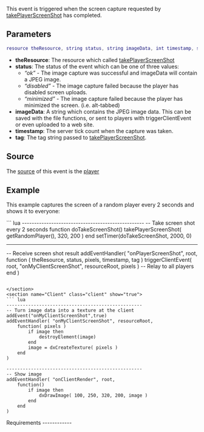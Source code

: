 This event is triggered when the screen capture requested by [takePlayerScreenShot](/takePlayerScreenShot.md "wikilink") has completed.

Parameters
----------

``` lua
resource theResource, string status, string imageData, int timestamp, string tag
```

-   **theResource**: The resource which called [takePlayerScreenShot](/takePlayerScreenShot.md "wikilink")
-   **status**: The status of the event which can be one of three values:
    -   *“ok”* - The image capture was successful and imageData will contain a JPEG image.
    -   *“disabled”* - The image capture failed because the player has disabled screen uploads.
    -   *“minimized”* - The image capture failed because the player has minimized the screen. (i.e. alt-tabbed)
-   **imageData**: A string which contains the JPEG image data. This can be saved with the file functions, or sent to players with triggerClientEvent or even uploaded to a web site.
-   **timestamp**: The server tick count when the capture was taken.
-   **tag**: The tag string passed to [takePlayerScreenShot](/takePlayerScreenShot.md "wikilink").

Source
------

The [source](/event_system#Event_source.md "wikilink") of this event is the [player](/player.md "wikilink")

Example
-------

This example captures the screen of a random player every 2 seconds and shows it to everyone:

<section name="Server" class="server" show="true">
``` lua
--------------------------------------------------
-- Take screen shot every 2 seconds
function doTakeScreenShot()
    takePlayerScreenShot( getRandomPlayer(), 320, 200 )
end
setTimer(doTakeScreenShot, 2000, 0)

--------------------------------------------------
-- Receive screen shot result
addEventHandler( "onPlayerScreenShot", root,
    function ( theResource, status, pixels, timestamp, tag )
        triggerClientEvent( root, "onMyClientScreenShot", resourceRoot, pixels )  -- Relay to all players
    end
)
```

</section>
<section name="Client" class="client" show="true">
``` lua
--------------------------------------------------
-- Turn image data into a texture at the client
addEvent("onMyClientScreenShot",true)
addEventHandler( "onMyClientScreenShot", resourceRoot,
    function( pixels )
        if image then
            destroyElement(image)
        end
        image = dxCreateTexture( pixels )
    end
)

--------------------------------------------------
-- Show image
addEventHandler( "onClientRender", root,
    function()
        if image then
            dxDrawImage( 100, 250, 320, 200, image )
        end
    end
)
```

</section>
Requirements
------------
